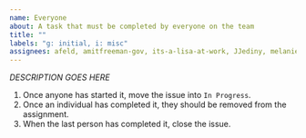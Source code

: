 ```yaml
---
name: Everyone
about: A task that must be completed by everyone on the team
title: ""
labels: "g: initial, i: misc"
assignees: afeld, amitfreeman-gov, its-a-lisa-at-work, JJediny, melanienleopold
---
```


_DESCRIPTION GOES HERE_

1. Once anyone has started it, move the issue into `In Progress`.
1. Once an individual has completed it, they should be removed from the assignment.
1. When the last person has completed it, close the issue.
